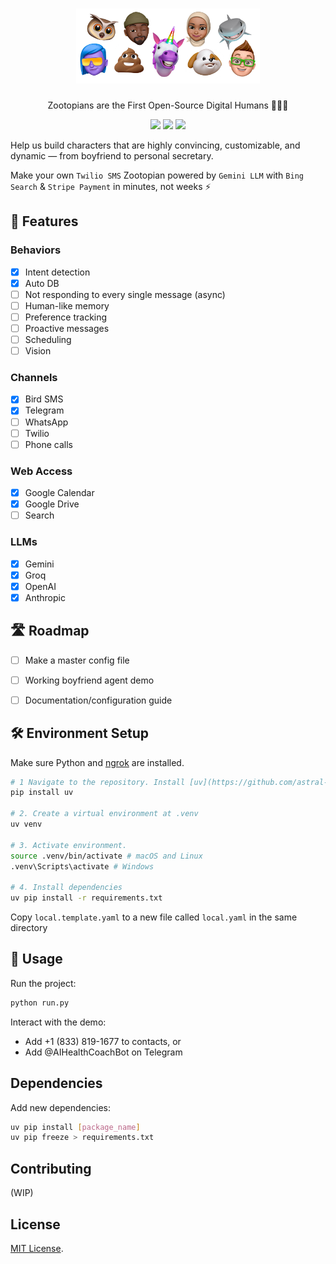 <h1 align="center">
  <picture>
    <source media="(prefers-color-scheme: dark)" />
    <img height="120" src="zootopia_banner.jpg"/>
  </picture>
 <br />
</h1>
<p align="center">
Zootopians are the First Open-Source Digital Humans 🐰🦊🐻
</p>
<p align="center">
  <a href="https://discord.gg/w7p3U9wn"><img src="https://img.shields.io/discord/1217283257469501450?logo=discord&label=discord"/></a>
  <a href="https://github.com/AIDropout/ZOOTOPIA"><img src="https://img.shields.io/github/stars/AIDropout/ZOOTOPIA" /></a>
  <a href="https://github.com/AIDropout/ZOOTOPIA/blob/main/LICENSE"><img src="https://img.shields.io/github/license/AIDropout/ZOOTOPIA"/></a>
</p>

Help us build characters that are highly convincing, customizable, and dynamic — from boyfriend to personal secretary.

Make your own `Twilio SMS` Zootopian powered by `Gemini LLM` with `Bing Search` & `Stripe Payment` in minutes, not weeks ⚡

## 🌆 Features

### Behaviors
- [x] Intent detection
- [x] Auto DB
- [ ] Not responding to every single message (async)
- [ ] Human-like memory
- [ ] Preference tracking
- [ ] Proactive messages
- [ ] Scheduling
- [ ] Vision

### Channels
- [x] Bird SMS
- [x] Telegram
- [ ] WhatsApp
- [ ] Twilio
- [ ] Phone calls

### Web Access
- [x] Google Calendar
- [x] Google Drive
- [ ] Search

### LLMs
- [x] Gemini
- [x] Groq
- [x] OpenAI
- [x] Anthropic

## 🛣️ Roadmap

- [ ] Make a master config file
- [ ] Working boyfriend agent demo
- [ ] Documentation/configuration guide


## 🛠️ Environment Setup
Make sure Python and [ngrok](https://ngrok.com/) are installed.

   ```bash
   # 1 Navigate to the repository. Install [uv](https://github.com/astral-sh/uv):
   pip install uv 

   # 2. Create a virtual environment at .venv
   uv venv  

   # 3. Activate environment. 
   source .venv/bin/activate # macOS and Linux
   .venv\Scripts\activate # Windows

   # 4. Install dependencies  
   uv pip install -r requirements.txt

   ```

Copy `local.template.yaml` to a new file called `local.yaml` in the same directory

## 🚀 Usage
Run the project:
```bash
python run.py
```

Interact with the demo:
- Add +1 (833) 819-1677 to contacts, or
- Add @AIHealthCoachBot on Telegram

## Dependencies
Add new dependencies:
```bash
uv pip install [package_name]
uv pip freeze > requirements.txt
```

## Contributing
(WIP)

## License

[MIT License](LICENSE.md).


